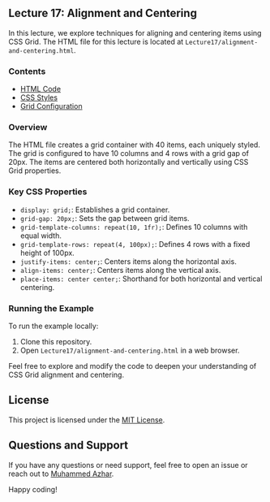 ## Lecture 17: Alignment and Centering

In this lecture, we explore techniques for aligning and centering items using CSS Grid. The HTML file for this lecture is located at `Lecture17/alignment-and-centering.html`.

### Contents

- [HTML Code](https://github.com/muhammedazhar/CSS-GRID/blob/master/Lecture17/alignment-and-centering.html)
- [CSS Styles](https://github.com/muhammedazhar/CSS-GRID/blob/master/Lecture17/alignment-and-centering.html#L21)
- [Grid Configuration](https://github.com/muhammedazhar/CSS-GRID/blob/master/Lecture17/alignment-and-centering.html#L21-L29)

### Overview

The HTML file creates a grid container with 40 items, each uniquely styled. The grid is configured to have 10 columns and 4 rows with a grid gap of 20px. The items are centered both horizontally and vertically using CSS Grid properties.

### Key CSS Properties

- `display: grid;`: Establishes a grid container.
- `grid-gap: 20px;`: Sets the gap between grid items.
- `grid-template-columns: repeat(10, 1fr);`: Defines 10 columns with equal width.
- `grid-template-rows: repeat(4, 100px);`: Defines 4 rows with a fixed height of 100px.
- `justify-items: center;`: Centers items along the horizontal axis.
- `align-items: center;`: Centers items along the vertical axis.
- `place-items: center center;`: Shorthand for both horizontal and vertical centering.

### Running the Example

To run the example locally:

1. Clone this repository.
2. Open `Lecture17/alignment-and-centering.html` in a web browser.

Feel free to explore and modify the code to deepen your understanding of CSS Grid alignment and centering.

## License

This project is licensed under the [MIT License](LICENSE).

## Questions and Support

If you have any questions or need support, feel free to open an issue or reach out to [Muhammed Azhar](https://github.com/muhammedazhar).

Happy coding!